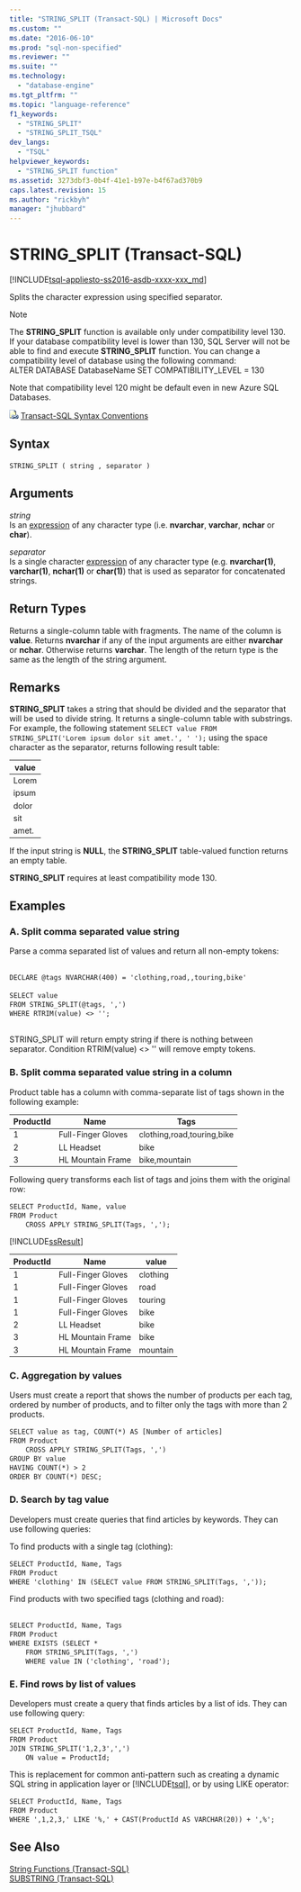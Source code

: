 ```yaml
---
title: "STRING_SPLIT (Transact-SQL) | Microsoft Docs"
ms.custom: ""
ms.date: "2016-06-10"
ms.prod: "sql-non-specified"
ms.reviewer: ""
ms.suite: ""
ms.technology: 
  - "database-engine"
ms.tgt_pltfrm: ""
ms.topic: "language-reference"
f1_keywords: 
  - "STRING_SPLIT"
  - "STRING_SPLIT_TSQL"
dev_langs: 
  - "TSQL"
helpviewer_keywords: 
  - "STRING_SPLIT function"
ms.assetid: 3273dbf3-0b4f-41e1-b97e-b4f67ad370b9
caps.latest.revision: 15
ms.author: "rickbyh"
manager: "jhubbard"
---
```

# STRING_SPLIT (Transact-SQL)
[!INCLUDE[tsql-appliesto-ss2016-asdb-xxxx-xxx_md](../../a9notintoc/includes/tsql-appliesto-ss2016-asdb-xxxx-xxx-md.md)]

  Splits the character expression using specified separator.  
  
> [!NOTE]  
>  The **STRING_SPLIT** function is available only under compatibility level 130. If your database compatibility level is lower than 130, SQL Server will not be able to find and execute **STRING_SPLIT** function. You can change a compatibility level of database using the following command:  
> ALTER DATABASE DatabaseName SET COMPATIBILITY_LEVEL = 130  
>   
>  Note that compatibility level 120 might be default even in new Azure SQL Databases.  
  
 ![Topic link icon](../../a9notintoc/media/topic-link.gif "Topic link icon") [Transact-SQL Syntax Conventions](../../t-sql/language-elements/transact-sql-syntax-conventions-transact-sql.md)  
  
## Syntax  
  
```  
STRING_SPLIT ( string , separator )  
```  
  
## Arguments  
 *string*  
 Is an [expression](../../t-sql/language-elements/expressions-transact-sql.md) of any character type (i.e. **nvarchar**, **varchar**, **nchar** or **char**).  
  
 *separator*  
 Is a single character [expression](../../t-sql/language-elements/expressions-transact-sql.md) of any character type (e.g. **nvarchar(1)**, **varchar(1)**, **nchar(1)** or **char(1)**) that is used as separator for concatenated strings.  
  
## Return Types  
 Returns a single-column table with fragments. The name of the column is **value**. Returns **nvarchar** if any of the input arguments are either **nvarchar** or **nchar**. Otherwise returns **varchar**. The length of the return type is the same as the length of the string argument.  
  
## Remarks  
 **STRING_SPLIT** takes a string that should be divided and the separator that will be used to divide string. It returns a single-column table with substrings. For example, the following  statement `SELECT value FROM STRING_SPLIT('Lorem ipsum dolor sit amet.', ' ');` using the space character as the separator, returns following result table:  
  
|value|  
|-----------|  
|Lorem|  
|ipsum|  
|dolor|  
|sit|  
|amet.|  
  
 If the input string is **NULL**, the **STRING_SPLIT** table-valued function returns an empty table.  
  
 **STRING_SPLIT** requires at least compatibility mode 130.  
  
## Examples  
  
### A. Split comma separated value string  
 Parse a comma separated list of values and return all non-empty tokens:  
  
```  
  
DECLARE @tags NVARCHAR(400) = 'clothing,road,,touring,bike'  
  
SELECT value  
FROM STRING_SPLIT(@tags, ',')  
WHERE RTRIM(value) <> '';  
  
```  
  
 STRING_SPLIT will return empty string if there is nothing between separator. Condition RTRIM(value) <> '' will remove empty tokens.  
  
### B. Split comma separated value string in a column  
 Product table has a column with comma-separate list of tags shown in the following example:  
  
|ProductId|Name|Tags|  
|---------------|----------|----------|  
|1|Full-Finger Gloves|clothing,road,touring,bike|  
|2|LL Headset|bike|  
|3|HL Mountain Frame|bike,mountain|  
  
 Following query transforms each list of tags and joins them with the original row:  
  
```  
SELECT ProductId, Name, value  
FROM Product  
    CROSS APPLY STRING_SPLIT(Tags, ',');  
```  
  
 [!INCLUDE[ssResult](../../relational-databases/includes/ssresult-md.md)]  
  
|ProductId|Name|value|  
|---------------|----------|-----------|  
|1|Full-Finger Gloves|clothing|  
|1|Full-Finger Gloves|road|  
|1|Full-Finger Gloves|touring|  
|1|Full-Finger Gloves|bike|  
|2|LL Headset|bike|  
|3|HL Mountain Frame|bike|  
|3|HL Mountain Frame|mountain|  
  
### C. Aggregation by values  
 Users must create a report that shows the number of products per each tag, ordered by number of products, and to filter only the tags with more than 2 products.  
  
```  
SELECT value as tag, COUNT(*) AS [Number of articles]  
FROM Product  
    CROSS APPLY STRING_SPLIT(Tags, ',')  
GROUP BY value  
HAVING COUNT(*) > 2  
ORDER BY COUNT(*) DESC;  
```  
  
### D. Search by tag value  
 Developers must create queries that find articles by keywords. They can use following queries:  
  
 To find products with a single tag (clothing):  
  
```  
SELECT ProductId, Name, Tags  
FROM Product  
WHERE 'clothing' IN (SELECT value FROM STRING_SPLIT(Tags, ','));  
```  
  
 Find products with two specified tags (clothing and road):  
  
```  
  
SELECT ProductId, Name, Tags  
FROM Product  
WHERE EXISTS (SELECT *  
    FROM STRING_SPLIT(Tags, ',')  
    WHERE value IN ('clothing', 'road');  
```  
  
### E. Find rows by list of values  
 Developers must create a query that finds articles by a list of ids. They can use following query:  
  
```  
SELECT ProductId, Name, Tags  
FROM Product  
JOIN STRING_SPLIT('1,2,3',',')   
    ON value = ProductId;  
```  
  
 This is replacement for common anti-pattern such as creating a dynamic SQL string in application layer or [!INCLUDE[tsql](../../a9notintoc/includes/tsql-md.md)], or by using LIKE operator:  
  
```  
SELECT ProductId, Name, Tags  
FROM Product  
WHERE ',1,2,3,' LIKE '%,' + CAST(ProductId AS VARCHAR(20)) + ',%';  
```  
  
## See Also  
 [String Functions &#40;Transact-SQL&#41;](../../t-sql/functions/string-functions-transact-sql.md)   
 [SUBSTRING &#40;Transact-SQL&#41;](../../t-sql/functions/substring-transact-sql.md)  
  
  